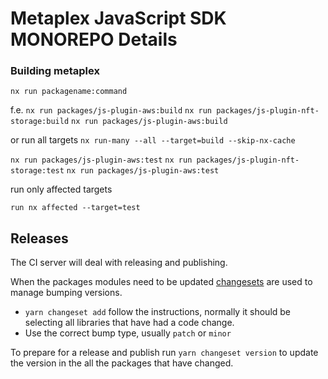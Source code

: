 # Metaplex JavaScript SDK MONOREPO Details

### Building metaplex

`nx run packagename:command`

f.e.
`nx run packages/js-plugin-aws:build`
`nx run packages/js-plugin-nft-storage:build`
`nx run packages/js-plugin-aws:build`

or run all targets
`nx run-many --all --target=build --skip-nx-cache`

`nx run packages/js-plugin-aws:test`
`nx run packages/js-plugin-nft-storage:test`
`nx run packages/js-plugin-aws:test`

run only affected targets

`run nx affected --target=test`

## Releases

The CI server will deal with releasing and publishing.

When the packages modules need to be updated [changesets](https://github.com/changesets/changesets) are used to manage bumping versions.

- `yarn changeset add` follow the instructions, normally it should be selecting all libraries that have had a code change.
- Use the correct bump type, usually `patch` or `minor`

To prepare for a release and publish run `yarn changeset version` to update the version in the all the packages that have changed.
